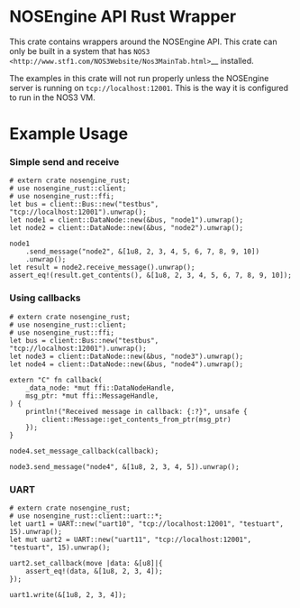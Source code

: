 # NOSEngine API Rust Wrapper

This crate contains wrappers around the NOSEngine API. This crate can only be built in a
system that has `NOS3 <http://www.stf1.com/NOS3Website/Nos3MainTab.html>`__
installed.

The examples in this crate will not run properly unless the NOSEngine server is running on
`tcp://localhost:12001`. This is the way it is configured to run in the NOS3 VM.

# Example Usage

### Simple send and receive

```norun
# extern crate nosengine_rust;
# use nosengine_rust::client;
# use nosengine_rust::ffi;
let bus = client::Bus::new("testbus", "tcp://localhost:12001").unwrap();
let node1 = client::DataNode::new(&bus, "node1").unwrap();
let node2 = client::DataNode::new(&bus, "node2").unwrap();

node1
    .send_message("node2", &[1u8, 2, 3, 4, 5, 6, 7, 8, 9, 10])
    .unwrap();
let result = node2.receive_message().unwrap();
assert_eq!(result.get_contents(), &[1u8, 2, 3, 4, 5, 6, 7, 8, 9, 10]);
```

### Using callbacks

```norun
# extern crate nosengine_rust;
# use nosengine_rust::client;
# use nosengine_rust::ffi;
let bus = client::Bus::new("testbus", "tcp://localhost:12001").unwrap();
let node3 = client::DataNode::new(&bus, "node3").unwrap();
let node4 = client::DataNode::new(&bus, "node4").unwrap();

extern "C" fn callback(
    _data_node: *mut ffi::DataNodeHandle,
    msg_ptr: *mut ffi::MessageHandle,
) {
    println!("Received message in callback: {:?}", unsafe {
        client::Message::get_contents_from_ptr(msg_ptr)
    });
}

node4.set_message_callback(callback);

node3.send_message("node4", &[1u8, 2, 3, 4, 5]).unwrap();
```

### UART

```norun
# extern crate nosengine_rust;
# use nosengine_rust::client::uart::*;
let uart1 = UART::new("uart10", "tcp://localhost:12001", "testuart", 15).unwrap();
let mut uart2 = UART::new("uart11", "tcp://localhost:12001", "testuart", 15).unwrap();

uart2.set_callback(move |data: &[u8]|{
    assert_eq!(data, &[1u8, 2, 3, 4]);
});

uart1.write(&[1u8, 2, 3, 4]);
```